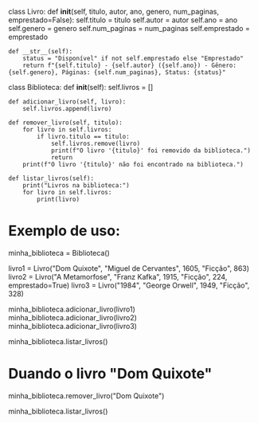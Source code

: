 class Livro:
    def __init__(self, titulo, autor, ano, genero, num_paginas, emprestado=False):
        self.titulo = titulo
        self.autor = autor
        self.ano = ano
        self.genero = genero
        self.num_paginas = num_paginas
        self.emprestado = emprestado

    def __str__(self):
        status = "Disponível" if not self.emprestado else "Emprestado"
        return f"{self.titulo} - {self.autor} ({self.ano}) - Gênero: {self.genero}, Páginas: {self.num_paginas}, Status: {status}"


class Biblioteca:
    def __init__(self):
        self.livros = []

    def adicionar_livro(self, livro):
        self.livros.append(livro)

    def remover_livro(self, titulo):
        for livro in self.livros:
            if livro.titulo == titulo:
                self.livros.remove(livro)
                print(f"O livro '{titulo}' foi removido da biblioteca.")
                return
        print(f"O livro '{titulo}' não foi encontrado na biblioteca.")

    def listar_livros(self):
        print("Livros na biblioteca:")
        for livro in self.livros:
            print(livro)


# Exemplo de uso:
minha_biblioteca = Biblioteca()

livro1 = Livro("Dom Quixote", "Miguel de Cervantes", 1605, "Ficção", 863)
livro2 = Livro("A Metamorfose", "Franz Kafka", 1915, "Ficção", 224, emprestado=True)
livro3 = Livro("1984", "George Orwell", 1949, "Ficção", 328)

minha_biblioteca.adicionar_livro(livro1)
minha_biblioteca.adicionar_livro(livro2)
minha_biblioteca.adicionar_livro(livro3)

minha_biblioteca.listar_livros()

# Duando o livro "Dom Quixote"
minha_biblioteca.remover_livro("Dom Quixote")

minha_biblioteca.listar_livros()
